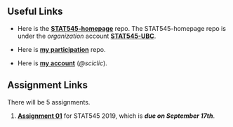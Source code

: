 ## Useful Links 

+ Here is the [**STAT545-homepage**](https://github.com/STAT545-UBC/STAT545-home) repo. The STAT545-homepage repo is under the _organization_ account [**STAT545-UBC**](https://github.com/STAT545-UBC).

+ Here is [**my participation**](https://github.com/sciclic/STAT545-participation) repo.

+ Here is [**my account**](https://github.com/sciclic) (_@sciclic_).

## Assignment Links

There will be 5 assignments.

1. [**Assignment 01**](https://github.com/STAT545-UBC/Classroom/tree/cedb8f3d10a0d6188d244c2722140f2135d06af0/assignments/hw01) for STAT545 2019, which is __*due on September 17th*__.


